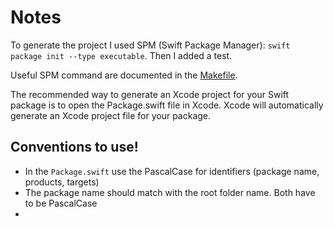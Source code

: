 # Notes

To generate the project I used SPM (Swift Package Manager): `swift package init --type executable`.
Then I added a test.

Useful SPM command are documented in the [Makefile](./Makefile).

The recommended way to generate an Xcode project for your Swift package is to open the Package.swift file in Xcode. Xcode will automatically generate an Xcode project file for your package.

## Conventions to use!

- In the `Package.swift` use the PascalCase for identifiers (package name, products, targets)
- The package name should match with the root folder name. Both have to be PascalCase
- 
